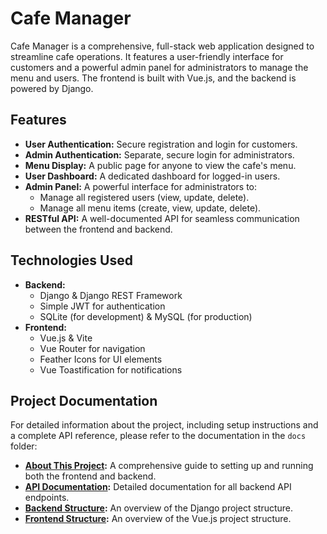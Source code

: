 # Cafe Manager

Cafe Manager is a comprehensive, full-stack web application designed to streamline cafe operations. It features a user-friendly interface for customers and a powerful admin panel for administrators to manage the menu and users. The frontend is built with Vue.js, and the backend is powered by Django.

## Features

- **User Authentication:** Secure registration and login for customers.
- **Admin Authentication:** Separate, secure login for administrators.
- **Menu Display:** A public page for anyone to view the cafe's menu.
- **User Dashboard:** A dedicated dashboard for logged-in users.
- **Admin Panel:** A powerful interface for administrators to:
  - Manage all registered users (view, update, delete).
  - Manage all menu items (create, view, update, delete).
- **RESTful API:** A well-documented API for seamless communication between the frontend and backend.

## Technologies Used

- **Backend:**
  - Django & Django REST Framework
  - Simple JWT for authentication
  - SQLite (for development) & MySQL (for production)
- **Frontend:**
  - Vue.js & Vite
  - Vue Router for navigation
  - Feather Icons for UI elements
  - Vue Toastification for notifications

## Project Documentation

For detailed information about the project, including setup instructions and a complete API reference, please refer to the documentation in the `docs` folder:

- **[About This Project](./docs/about.md):** A comprehensive guide to setting up and running both the frontend and backend.
- **[API Documentation](./docs/api.md):** Detailed documentation for all backend API endpoints.
- **[Backend Structure](./docs/backend.md):** An overview of the Django project structure.
- **[Frontend Structure](./docs/frontend.md):** An overview of the Vue.js project structure.